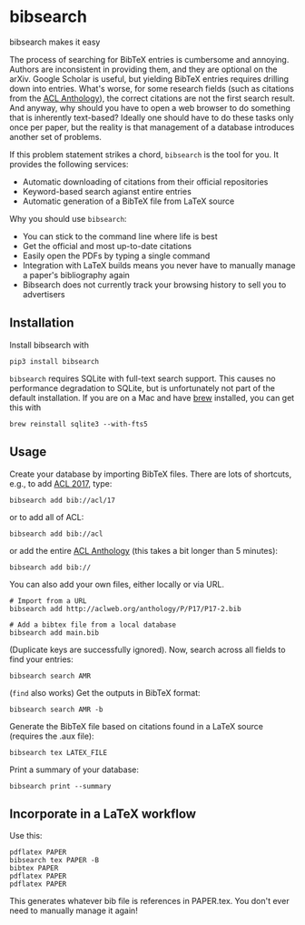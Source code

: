 # bibsearch

bibsearch makes it easy

The process of searching for BibTeX entries is cumbersome and annoying.
Authors are inconsistent in providing them, and they are optional on the arXiv.
Google Scholar is useful, but yielding BibTeX entries requires drilling down into entries.
What's worse, for some research fields (such as citations from the [ACL Anthology](http://aclanthology.info/)), the correct citations are not the first search result.
And anyway, why should you have to open a web browser to do something that is inherently text-based?
Ideally one should have to do these tasks only once per paper, but the reality is that management of a database introduces another set of problems.

If this problem statement strikes a chord, `bibsearch` is the tool for you.
It provides the following services:

- Automatic downloading of citations from their official repositories
- Keyword-based search agianst entire entries
- Automatic generation of a BibTeX file from LaTeX source

Why you should use `bibsearch`:

- You can stick to the command line where life is best
- Get the official and most up-to-date citations
- Easily open the PDFs by typing a single command
- Integration with LaTeX builds means you never have to manually manage a paper's bibliography again
- Bibsearch does not currently track your browsing history to sell you to advertisers

## Installation

Install bibsearch with

    pip3 install bibsearch

`bibsearch` requires SQLite with full-text search support.
This causes no performance degradation to SQLite, but is unfortunately not part of the default installation.
If you are on a Mac and have [brew](https://brew.sh/) installed, you can get this with

    brew reinstall sqlite3 --with-fts5

## Usage

Create your database by importing BibTeX files.
There are lots of shortcuts, e.g., to add [ACL 2017](http://acl2017.org), type:

    bibsearch add bib://acl/17

or to add all of ACL:

    bibsearch add bib://acl

or add the entire [ACL Anthology](http://aclanthology.info/) (this takes a bit longer than 5 minutes):

    bibsearch add bib://

You can also add your own files, either locally or via URL.

    # Import from a URL
    bibsearch add http://aclweb.org/anthology/P/P17/P17-2.bib

    # Add a bibtex file from a local database
    bibsearch add main.bib

(Duplicate keys are successfully ignored).
Now, search across all fields to find your entries:

    bibsearch search AMR

(`find` also works)
Get the outputs in BibTeX format:

    bibsearch search AMR -b

Generate the BibTeX file based on citations found in a LaTeX source (requires the .aux file):

    bibsearch tex LATEX_FILE

Print a summary of your database:

    bibsearch print --summary

## Incorporate in a LaTeX workflow

Use this:

    pdflatex PAPER
    bibsearch tex PAPER -B
    bibtex PAPER
    pdflatex PAPER
    pdflatex PAPER

This generates whatever bib file is references in PAPER.tex.
You don't ever need to manually manage it again!
